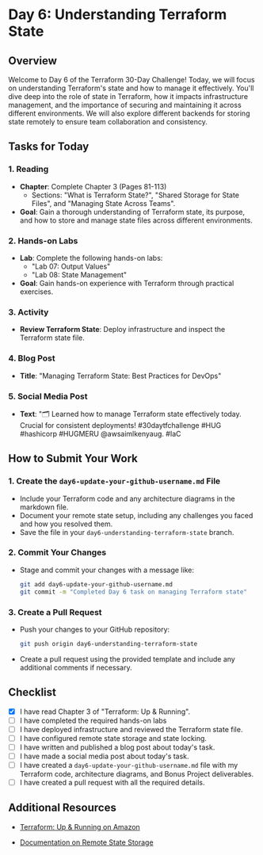 # Day 6: Understanding Terraform State

## Overview

Welcome to Day 6 of the Terraform 30-Day Challenge! Today, we will focus on understanding Terraform's state and how to manage it effectively. You'll dive deep into the role of state in Terraform, how it impacts infrastructure management, and the importance of securing and maintaining it across different environments. We will also explore different backends for storing state remotely to ensure team collaboration and consistency.

## Tasks for Today

### 1. **Reading**
   - **Chapter**: Complete Chapter 3 (Pages 81-113)
     - Sections: "What is Terraform State?", "Shared Storage for State Files", and "Managing State Across Teams".
   - **Goal**: Gain a thorough understanding of Terraform state, its purpose, and how to store and manage state files across different environments.

### 2. **Hands-on Labs**
   - **Lab**: Complete the following hands-on labs:
     - "Lab 07: Output Values"
     - "Lab 08: State Management"
   - **Goal**: Gain hands-on experience with Terraform through practical exercises.
### 3. **Activity**
   - **Review Terraform State**: Deploy infrastructure and inspect the Terraform state file.

### 4. **Blog Post**
   - **Title**: "Managing Terraform State: Best Practices for DevOps"

### 5. **Social Media Post**
   - **Text**: "🗂 Learned how to manage Terraform state effectively today. Crucial for consistent deployments! #30daytfchallenge #HUG #hashicorp #HUGMERU @awsaimlkenyaug. #IaC
## How to Submit Your Work

### 1. **Create the `day6-update-your-github-username.md` File**
   - Include your Terraform code and any architecture diagrams in the markdown file.
   - Document your remote state setup, including any challenges you faced and how you resolved them.
   - Save the file in your `day6-understanding-terraform-state` branch.

### 2. **Commit Your Changes**
   - Stage and commit your changes with a message like:
     ```bash
     git add day6-update-your-github-username.md
     git commit -m "Completed Day 6 task on managing Terraform state"
     ```

### 3. **Create a Pull Request**
   - Push your changes to your GitHub repository:
     ```bash
     git push origin day6-understanding-terraform-state
     ```
   - Create a pull request using the provided template and include any additional comments if necessary.

## Checklist

- [x] I have read Chapter 3 of "Terraform: Up & Running".
- [ ] I have completed the required hands-on labs
- [ ] I have deployed infrastructure and reviewed the Terraform state file.
- [ ] I have configured remote state storage and state locking.
- [ ] I have written and published a blog post about today's task.
- [ ] I have made a social media post about today's task.
- [ ] I have created a `day6-update-your-github-username.md` file with my Terraform code, architecture diagrams, and Bonus Project deliverables.
- [ ] I have created a pull request with all the required details.

## Additional Resources

- [Terraform: Up & Running on Amazon](https://www.amazon.com/Terraform-Running-Infrastructure-Configuration-Management/dp/1492046906)

- [Documentation on Remote State Storage](https://www.terraform.io/docs/language/state/remote.html)




